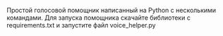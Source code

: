 Простой голосовой помощник написанный на Python с несколькими командами.
Для запуска помощника скачайте библиотеки с requirements.txt и запустите файл voice_helper.py

